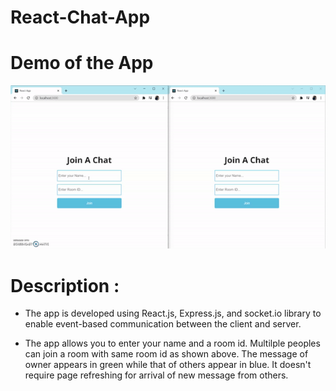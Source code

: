 # React-Chat-App

# Demo of the App
![demo-of-chat-app](https://github.com/amaan1403/React-Chat-App/blob/main/chat%20app%20video.gif)


# Description :

- The app is developed using React.js, Express.js, and socket.io library to enable event-based communication between the client and server.

- The app allows you to enter your name and a room id. Multilple peoples can join a room with same room id as shown above. The message of owner appears in green while that of others appear in blue. It doesn't require page refreshing for arrival of new message from others.
